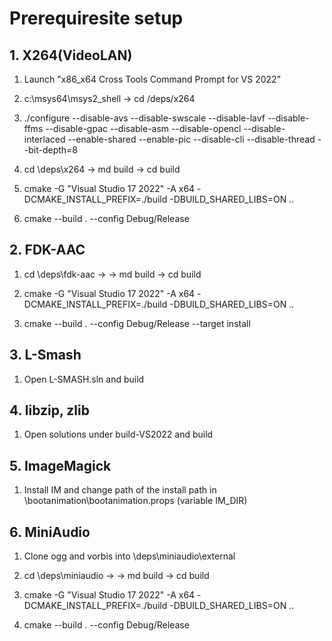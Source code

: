 # Prerequiresite setup

## 1. X264(VideoLAN)

1. Launch "x86_x64 Cross Tools Command Prompt for VS 2022"

2. c:\msys64\msys2_shell -> cd <PATH TO PROJECT>/deps/x264

3. ./configure --disable-avs --disable-swscale --disable-lavf --disable-ffms --disable-gpac --disable-asm --disable-opencl --disable-interlaced --enable-shared --enable-pic --disable-cli --disable-thread --bit-depth=8

4. cd <PATH TO PROJECT>\deps\x264 -> md build -> cd build

5. cmake -G "Visual Studio 17 2022" -A x64 -DCMAKE_INSTALL_PREFIX=./build -DBUILD_SHARED_LIBS=ON ..

6. cmake --build . --config Debug/Release

## 2. FDK-AAC

1. cd <PATH TO PROJECT>\deps\fdk-aac -> <DRIVE TO PROJECT> -> md build -> cd build

2. cmake -G "Visual Studio 17 2022" -A x64 -DCMAKE_INSTALL_PREFIX=./build -DBUILD_SHARED_LIBS=ON ..

3. cmake --build . --config Debug/Release --target install

## 3. L-Smash

1. Open L-SMASH.sln and build

## 4. libzip, zlib

1. Open solutions under build-VS2022 and build

## 5. ImageMagick

1. Install IM and change path of the install path in <PATH TO PROJECT>\bootanimation\bootanimation.props (variable IM_DIR)

## 6. MiniAudio

1. Clone ogg and vorbis into <PATH TO PROJECT>\deps\miniaudio\external

2. cd <PATH TO PROJECT>\deps\miniaudio -> <DRIVE TO PROJECT> -> md build -> cd build

3. cmake -G "Visual Studio 17 2022" -A x64 -DCMAKE_INSTALL_PREFIX=./build -DBUILD_SHARED_LIBS=ON ..

4. cmake --build . --config Debug/Release
